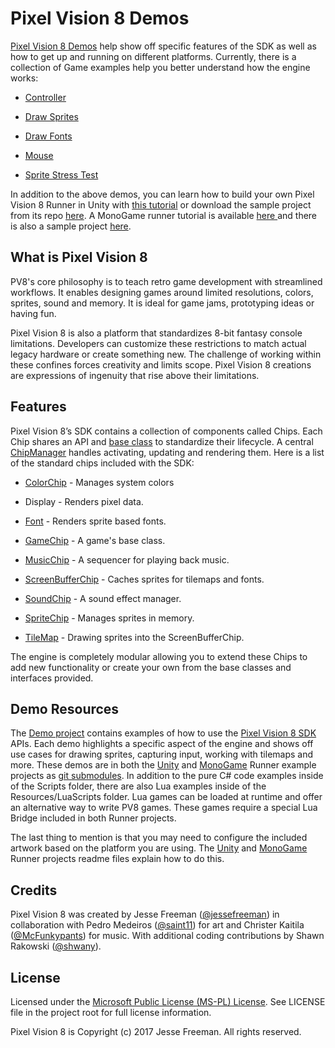 # Pixel Vision 8 Demos

[Pixel Vision 8 Demos](https://gitlab.com/PixelVision8/Demos) help show off specific features of the SDK as well as how to get up and running on different platforms. Currently, there is a collection of Game examples help you better understand how the engine works:

* [Controller](https://gitlab.com/PixelVision8/Demos/blob/master/Demos/ControllerDemo.cs)

* [Draw Sprites](https://gitlab.com/PixelVision8/Demos/blob/master/Demos/DrawSpriteDemo.cs)

* [Draw Fonts](https://gitlab.com/PixelVision8/Demos/blob/master/Demos/FontDemo.cs)

* [Mouse](https://gitlab.com/PixelVision8/Demos/blob/master/Demos/MouseDemo.cs)

* [Sprite Stress Test](https://gitlab.com/PixelVision8/Demos/blob/master/Demos/SpriteStressTestDemo.cs)

In addition to the above demos, you can learn how to build your own Pixel Vision 8 Runner in Unity with [this tutorial](http://#) or download the sample project from its repo [here](https://gitlab.com/PixelVision8/UnityRunner). A MonoGame runner tutorial is available [here ](http://#)and there is also a sample project [here](https://gitlab.com/PixelVision8/MonoGameRunner).

## What is Pixel Vision 8

PV8's core philosophy is to teach retro game development with streamlined workflows. It enables designing games around limited resolutions, colors, sprites, sound and memory. It is ideal for game jams, prototyping ideas or having fun. 

Pixel Vision 8 is also a platform that standardizes 8-bit fantasy console limitations. Developers can customize these restrictions to match actual legacy hardware or create something new. The challenge of working within these confines forces creativity and limits scope. Pixel Vision 8 creations are expressions of ingenuity that rise above their limitations. 

## Features

Pixel Vision 8’s SDK contains a collection of components called Chips. Each Chip shares an API and [base class](https://gitlab.com/PixelVision8/SDK/wikis/Docs/PixelVisionSDK/Engine/Chips/AbstractChip) to standardize their lifecycle. A central [ChipManager](https://gitlab.com/PixelVision8/SDK/wikis/Docs/PixelVisionSDK/Engine/Chips/ChipManager) handles activating, updating and rendering them. Here is a list of the standard chips included with the SDK:

* [ColorChip](https://gitlab.com/PixelVision8/SDK/wikis/Docs/PixelVisionSDK/Engine/Chips/Graphics/Colors/ColorChip) - Manages system colors

* Display - Renders pixel data.

* [Font](https://gitlab.com/PixelVision8/SDK/wikis/Docs/PixelVisionSDK/Engine/Chips/Graphics/Sprites/FontChip) - Renders sprite based fonts.

* [GameChip](https://gitlab.com/PixelVision8/SDK/wikis/Docs/PixelVisionSDK/Engine/Chips/Game/GameChip) - A game's base class.

* [MusicChip](https://gitlab.com/PixelVision8/SDK/wikis/Docs/PixelVisionSDK/Engine/Chips/Audio/MusicChip) - A sequencer for playing back music.

* [ScreenBufferChip](https://gitlab.com/PixelVision8/SDK/wikis/Docs/PixelVisionSDK/Engine/Chips/Graphics/Display/ScreenBufferChip) - Caches sprites for tilemaps and fonts.

* [SoundChip](https://gitlab.com/PixelVision8/SDK/wikis/Docs/PixelVisionSDK/Engine/Chips/Audio/SoundChip) - A sound effect manager.

* [SpriteChip](https://gitlab.com/PixelVision8/SDK/wikis/Docs/PixelVisionSDK/Engine/Chips/Graphics/Sprites/SpriteChip) - Manages sprites in memory.

* [TileMap](https://gitlab.com/PixelVision8/SDK/wikis/Docs/PixelVisionSDK/Engine/Chips/Graphics/Sprites/TileMapChip) - Drawing sprites into the ScreenBufferChip.

The engine is completely modular allowing you to extend these Chips to add new functionality or create your own from the base classes and interfaces provided.

## Demo Resources

The [Demo project](https://gitlab.com/PixelVision8/Demos) contains examples of how to use the [Pixel Vision 8 SDK](https://gitlab.com/PixelVision8/SDK) APIs. Each demo highlights a specific aspect of the engine and shows off use cases for drawing sprites, capturing input, working with tilemaps and more. These demos are in both the [Unity](https://gitlab.com/PixelVision8/UnityRunner) and [MonoGame](https://gitlab.com/PixelVision8/MonoGameRunner) Runner example projects as [git submodules](https://git-scm.com/docs/git-submodule). In addition to the pure C# code examples inside of the Scripts folder, there are also Lua examples inside of the Resources/LuaScripts folder. Lua games can be loaded at runtime and offer an alternative way to write PV8 games. These games require a special Lua Bridge included in both Runner projects.

The last thing to mention is that you may need to configure the included artwork based on the platform you are using. The [Unity](https://gitlab.com/PixelVision8/UnityRunner/blob/master/README.md) and [MonoGame](https://gitlab.com/PixelVision8/MonoGameRunner/blob/master/README.md) Runner projects readme files explain how to do this.

## Credits

Pixel Vision 8 was created by Jesse Freeman ([@jessefreeman](http://twitter.com/jessefreeman)) in collaboration with Pedro Medeiros ([@saint11](http://twitter.com/saint11)) for art and Christer Kaitila ([@McFunkypants](http://twitter.com/McFunkypants)) for music. With additional coding contributions by Shawn Rakowski ([@shwany](http://twitter.com/shwany)).

## License

Licensed under the [Microsoft Public License (MS-PL) License](https://opensource.org/licenses/MS-PL).  See LICENSE file in the project root for full license information. 

Pixel Vision 8 is Copyright (c) 2017 Jesse Freeman. All rights reserved.

